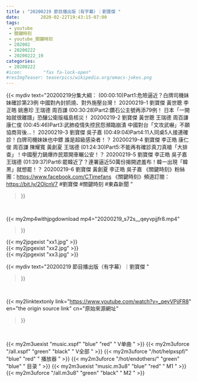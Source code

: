 ```yaml
---
title : "20200219 節目播出版（有字幕）｜劉寶傑 "
date:        2020-02-22T19:43:15-07:00
tags:
 - youtube
 - 關鍵時刻
 - youtube_關鍵時刻
 - 202002
 - 20200222
 - 20200222_19
categories:
 - 20200222
#icon:        "fas fa-lock-open"
#resImgTeaser: teaserpics/wikipedia.org/emacs-jokes.png
---
```


{{< mydiv text="20200219分集大綱：  (00:00:10)Part1:危險逼近？白牌司機妹妹確診第23例 中國對內封抓燒、對外施壓台灣！ 20200219-1 劉寶傑 黃世聰 李正皓 姚惠珍 王瑞德 周百謙  (00:30:28)Part2:鑽石公主號再添79例！ 日本「一開始就很離譜」恐釀公衛版福島核災！ 20200219-2 劉寶傑 黃世聰 王瑞德 周百謙 康仁俊  (00:45:46)Part3:武肺疫情失控民怨瀕臨崩潰 中國對台「文攻武嚇」不願協商背後…！ 20200219-3 劉寶傑 吳子嘉  (00:49:04)Part4:11人同桌5人接連確診！白牌司機妹妹也中鏢 誰是超級感染者！？ 20200219-4 劉寶傑 李正皓 康仁俊 周百謙 陳耀寬 黃創夏 王瑞德  (01:24:30)Part5:不能再有確診真刀真槍「大排查」！中國壓力鍋爆炸民眾開車輾公安！？ 20200219-5 劉寶傑 李正皓 吳子嘉 王瑞德  (01:39:37)Part6:罷韓近了？連署逼近50萬份揭開遮羞布！韓一出現「韓黑」就想罷！？ 20200219-6 劉寶傑 黃創夏 李正皓 吳子嘉  《關鍵時刻》粉絲團：https://www.facebook.com/CTimefans 《關鍵時刻》頻道訂閱：https://bit.ly/2OlcnV7  #劉寶傑 #關鍵時刻  #東森新聞 "
>}}
<br>


{{< my2mp4withjpgdownload mp4="20200219_s72s__qeyvpjjfr8.mp4"
>}}

{{< my2jpgexist "xx1.jpg" >}}<br>
{{< my2jpgexist "xx2.jpg" >}}<br>
{{< my2jpgexist "xx3.jpg" >}}<br>



{{< mydiv text="20200219 節目播出版（有字幕）｜劉寶傑 "
>}}
<br>

{{< my2linktextonly link="https://www.youtube.com/watch?v=_qeyVPjjFR8"
en="the origin source link" cn="原始來源網址"
>}}


<br>

{{< my2m3uexist "music.xspf"        "blue"   "red"    " V单曲 " >}} {{< my2m3uforce "/all.xspf"         "green"  "black"  " V全部 " >}} {{< my2m3uforce "/hot/helpxspf/"    "blue"   "red"    " 播放器 " >}} {{< my2m3uforce "/hot/endothers/"   "green"  "blue"   " 目录 " >}} {{< my2m3uexist "music.m3u8"        "blue"   "red"    " M1 " >}} {{< my2m3uforce "/all.m3u8"         "green"  "black"  " M2 " >}} 
